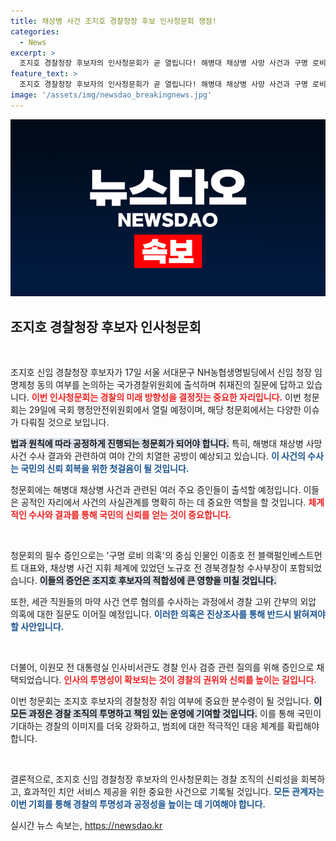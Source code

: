 ```yaml
---
title: 채상병 사건 조지호 경찰청장 후보 인사청문회 쟁점!
categories:
  - News
excerpt: >
  조지호 경찰청장 후보자의 인사청문회가 곧 열립니다! 해병대 채상병 사망 사건과 구명 로비 의혹의 진실이 밝혀질 이 자리. 과연 어떤 충격적인 사실이 드러날지, 관심 집중!
feature_text: >
  조지호 경찰청장 후보자의 인사청문회가 곧 열립니다! 해병대 채상병 사망 사건과 구명 로비 의혹의 진실이 밝혀질 이 자리. 과연 어떤 충격적인 사실이 드러날지, 관심 집중!
image: '/assets/img/newsdao_breakingnews.jpg'
---
```


<p><img src="/assets/img/newsdao_breakingnews.jpg" alt="ranknews 속보" /></p>

<h2 data-ke-size="size26">조지호 경찰청장 후보자 인사청문회</h2>

<p data-ke-size="size16">&nbsp;</p>

<p>조지호 신임 경찰청장 후보자가 17일 서울 서대문구 NH농협생명빌딩에서 신임 청장 임명제청 동의 여부를 논의하는 국가경찰위원회에 출석하며 취재진의 질문에 답하고 있습니다. <b><span style="color: #ee2323;">이번 인사청문회는 경찰의 미래 방향성을 결정짓는 중요한 자리입니다.</span></b> 이번 청문회는 29일에 국회 행정안전위원회에서 열릴 예정이며, 해당 청문회에서는 다양한 이슈가 다뤄질 것으로 보입니다. </p>

<p><b><span style="background-color: #21538527;">법과 원칙에 따라 공정하게 진행되는 청문회가 되어야 합니다.</span></b> 특히, 해병대 채상병 사망 사건 수사 결과와 관련하여 여야 간의 치열한 공방이 예상되고 있습니다. <b><span style="color: #1a5490;">이 사건의 수사는 국민의 신뢰 회복을 위한 첫걸음이 될 것입니다.</span></b> </p>

<p><b></b>청문회에는 해병대 채상병 사건과 관련된 여러 주요 증인들이 출석할 예정입니다. 이들은 공적인 자리에서 사건의 사실관계를 명확히 하는 데 중요한 역할을 할 것입니다. <b><span style="color: #ee2323;">체계적인 수사와 결과를 통해 국민의 신뢰를 얻는 것이 중요합니다.</span></b></p>

<p data-ke-size="size16">&nbsp;</p>

<p>청문회의 필수 증인으로는 '구명 로비 의혹'의 중심 인물인 이종호 전 블랙펄인베스트먼트 대표와, 채상병 사건 지휘 체계에 있었던 노규호 전 경북경찰청 수사부장이 포함되었습니다. <b><span style="background-color: #21538527;">이들의 증언은 조지호 후보자의 적합성에 큰 영향을 미칠 것입니다.</span></b> </p>

<p><b></b>또한, 세관 직원들의 마약 사건 연루 혐의를 수사하는 과정에서 경찰 고위 간부의 외압 의혹에 대한 질문도 이어질 예정입니다. <b><span style="color: #1a5490;">이러한 의혹은 진상조사를 통해 반드시 밝혀져야 할 사안입니다.</span></b> </p>

<p data-ke-size="size16">&nbsp;</p>

<p>더불어, 이원모 전 대통령실 인사비서관도 경찰 인사 검증 관련 질의를 위해 증인으로 채택되었습니다. <b><span style="color: #ee2323;">인사의 투명성이 확보되는 것이 경찰의 권위와 신뢰를 높이는 길입니다.</span></b> </p>

<p><b></b>이번 청문회는 조지호 후보자의 경찰청장 취임 여부에 중요한 분수령이 될 것입니다. <b><span style="background-color: #21538527;">이 모든 과정은 경찰 조직의 투명하고 책임 있는 운영에 기여할 것입니다.</span></b> 이를 통해 국민이 기대하는 경찰의 이미지를 더욱 강화하고, 범죄에 대한 적극적인 대응 체계를 확립해야 합니다.</p>

<p data-ke-size="size16">&nbsp;</p>

<p>결론적으로, 조지호 신임 경찰청장 후보자의 인사청문회는 경찰 조직의 신뢰성을 회복하고, 효과적인 치안 서비스 제공을 위한 중요한 사건으로 기록될 것입니다. <b><span style="color: #1a5490;">모든 관계자는 이번 기회를 통해 경찰의 투명성과 공정성을 높이는 데 기여해야 합니다.</span></b> </p>
실시간 뉴스 속보는, <a href="https://newsdao.kr" rel="dofollow">https://newsdao.kr</a>


